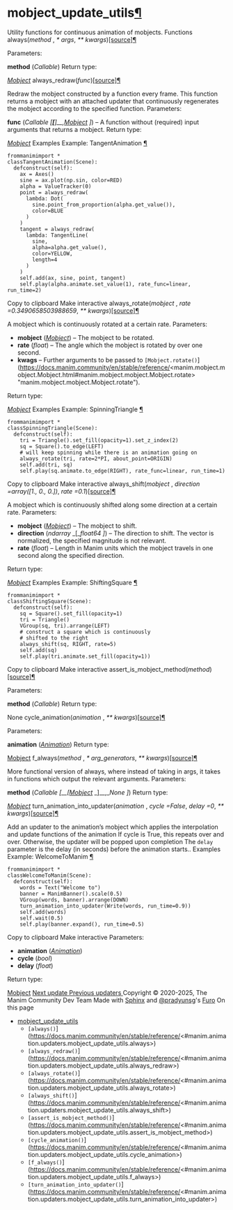 # mobject_update_utils[¶](https://docs.manim.community/en/stable/reference/<#module-manim.animation.updaters.mobject_update_utils> "Link to this heading")
Utility functions for continuous animation of mobjects.
Functions
always(_method_ , _* args_, _** kwargs_)[[source]](https://docs.manim.community/en/stable/reference/<../_modules/manim/animation/updaters/mobject_update_utils.html#always>)[¶](https://docs.manim.community/en/stable/reference/<#manim.animation.updaters.mobject_update_utils.always> "Link to this definition")
    
Parameters:
    
**method** (_Callable_)
Return type:
    
[_Mobject_](https://docs.manim.community/en/stable/reference/<manim.mobject.mobject.Mobject.html#manim.mobject.mobject.Mobject> "manim.mobject.mobject.Mobject")
always_redraw(_func_)[[source]](https://docs.manim.community/en/stable/reference/<../_modules/manim/animation/updaters/mobject_update_utils.html#always_redraw>)[¶](https://docs.manim.community/en/stable/reference/<#manim.animation.updaters.mobject_update_utils.always_redraw> "Link to this definition")
    
Redraw the mobject constructed by a function every frame.
This function returns a mobject with an attached updater that continuously regenerates the mobject according to the specified function.
Parameters:
    
**func** (_Callable_ _[__[__]__,_[_Mobject_](https://docs.manim.community/en/stable/reference/<manim.mobject.mobject.Mobject.html#manim.mobject.mobject.Mobject> "manim.mobject.mobject.Mobject") _]_) – A function without (required) input arguments that returns a mobject.
Return type:
    
[_Mobject_](https://docs.manim.community/en/stable/reference/<manim.mobject.mobject.Mobject.html#manim.mobject.mobject.Mobject> "manim.mobject.mobject.Mobject")
Examples
Example: TangentAnimation [¶](https://docs.manim.community/en/stable/reference/<#tangentanimation>)
```
frommanimimport *
classTangentAnimation(Scene):
  defconstruct(self):
    ax = Axes()
    sine = ax.plot(np.sin, color=RED)
    alpha = ValueTracker(0)
    point = always_redraw(
      lambda: Dot(
        sine.point_from_proportion(alpha.get_value()),
        color=BLUE
      )
    )
    tangent = always_redraw(
      lambda: TangentLine(
        sine,
        alpha=alpha.get_value(),
        color=YELLOW,
        length=4
      )
    )
    self.add(ax, sine, point, tangent)
    self.play(alpha.animate.set_value(1), rate_func=linear, run_time=2)

```
Copy to clipboard
Make interactive
always_rotate(_mobject_ , _rate =0.3490658503988659_, _** kwargs_)[[source]](https://docs.manim.community/en/stable/reference/<../_modules/manim/animation/updaters/mobject_update_utils.html#always_rotate>)[¶](https://docs.manim.community/en/stable/reference/<#manim.animation.updaters.mobject_update_utils.always_rotate> "Link to this definition")
    
A mobject which is continuously rotated at a certain rate.
Parameters:
    
  * **mobject** ([_Mobject_](https://docs.manim.community/en/stable/reference/<manim.mobject.mobject.Mobject.html#manim.mobject.mobject.Mobject> "manim.mobject.mobject.Mobject")) – The mobject to be rotated.
  * **rate** (_float_) – The angle which the mobject is rotated by over one second.
  * **kwags** – Further arguments to be passed to `[Mobject.rotate()`](https://docs.manim.community/en/stable/reference/<manim.mobject.mobject.Mobject.html#manim.mobject.mobject.Mobject.rotate> "manim.mobject.mobject.Mobject.rotate").


Return type:
    
[_Mobject_](https://docs.manim.community/en/stable/reference/<manim.mobject.mobject.Mobject.html#manim.mobject.mobject.Mobject> "manim.mobject.mobject.Mobject")
Examples
Example: SpinningTriangle [¶](https://docs.manim.community/en/stable/reference/<#spinningtriangle>)
```
frommanimimport *
classSpinningTriangle(Scene):
  defconstruct(self):
    tri = Triangle().set_fill(opacity=1).set_z_index(2)
    sq = Square().to_edge(LEFT)
    # will keep spinning while there is an animation going on
    always_rotate(tri, rate=2*PI, about_point=ORIGIN)
    self.add(tri, sq)
    self.play(sq.animate.to_edge(RIGHT), rate_func=linear, run_time=1)

```
Copy to clipboard
Make interactive
always_shift(_mobject_ , _direction =array([1., 0., 0.])_, _rate =0.1_)[[source]](https://docs.manim.community/en/stable/reference/<../_modules/manim/animation/updaters/mobject_update_utils.html#always_shift>)[¶](https://docs.manim.community/en/stable/reference/<#manim.animation.updaters.mobject_update_utils.always_shift> "Link to this definition")
    
A mobject which is continuously shifted along some direction at a certain rate.
Parameters:
    
  * **mobject** ([_Mobject_](https://docs.manim.community/en/stable/reference/<manim.mobject.mobject.Mobject.html#manim.mobject.mobject.Mobject> "manim.mobject.mobject.Mobject")) – The mobject to shift.
  * **direction** (_ndarray_ _[__float64_ _]_) – The direction to shift. The vector is normalized, the specified magnitude is not relevant.
  * **rate** (_float_) – Length in Manim units which the mobject travels in one second along the specified direction.


Return type:
    
[_Mobject_](https://docs.manim.community/en/stable/reference/<manim.mobject.mobject.Mobject.html#manim.mobject.mobject.Mobject> "manim.mobject.mobject.Mobject")
Examples
Example: ShiftingSquare [¶](https://docs.manim.community/en/stable/reference/<#shiftingsquare>)
```
frommanimimport *
classShiftingSquare(Scene):
  defconstruct(self):
    sq = Square().set_fill(opacity=1)
    tri = Triangle()
    VGroup(sq, tri).arrange(LEFT)
    # construct a square which is continuously
    # shifted to the right
    always_shift(sq, RIGHT, rate=5)
    self.add(sq)
    self.play(tri.animate.set_fill(opacity=1))

```
Copy to clipboard
Make interactive
assert_is_mobject_method(_method_)[[source]](https://docs.manim.community/en/stable/reference/<../_modules/manim/animation/updaters/mobject_update_utils.html#assert_is_mobject_method>)[¶](https://docs.manim.community/en/stable/reference/<#manim.animation.updaters.mobject_update_utils.assert_is_mobject_method> "Link to this definition")
    
Parameters:
    
**method** (_Callable_)
Return type:
    
None
cycle_animation(_animation_ , _** kwargs_)[[source]](https://docs.manim.community/en/stable/reference/<../_modules/manim/animation/updaters/mobject_update_utils.html#cycle_animation>)[¶](https://docs.manim.community/en/stable/reference/<#manim.animation.updaters.mobject_update_utils.cycle_animation> "Link to this definition")
    
Parameters:
    
**animation** ([_Animation_](https://docs.manim.community/en/stable/reference/<manim.animation.animation.Animation.html#manim.animation.animation.Animation> "manim.animation.animation.Animation"))
Return type:
    
[Mobject](https://docs.manim.community/en/stable/reference/<manim.mobject.mobject.Mobject.html#manim.mobject.mobject.Mobject> "manim.mobject.mobject.Mobject")
f_always(_method_ , _* arg_generators_, _** kwargs_)[[source]](https://docs.manim.community/en/stable/reference/<../_modules/manim/animation/updaters/mobject_update_utils.html#f_always>)[¶](https://docs.manim.community/en/stable/reference/<#manim.animation.updaters.mobject_update_utils.f_always> "Link to this definition")
    
More functional version of always, where instead of taking in args, it takes in functions which output the relevant arguments.
Parameters:
    
**method** (_Callable_ _[__[_[_Mobject_](https://docs.manim.community/en/stable/reference/<manim.mobject.mobject.Mobject.html#manim.mobject.mobject.Mobject> "manim.mobject.mobject.Mobject") _]__,__None_ _]_)
Return type:
    
[_Mobject_](https://docs.manim.community/en/stable/reference/<manim.mobject.mobject.Mobject.html#manim.mobject.mobject.Mobject> "manim.mobject.mobject.Mobject")
turn_animation_into_updater(_animation_ , _cycle =False_, _delay =0_, _** kwargs_)[[source]](https://docs.manim.community/en/stable/reference/<../_modules/manim/animation/updaters/mobject_update_utils.html#turn_animation_into_updater>)[¶](https://docs.manim.community/en/stable/reference/<#manim.animation.updaters.mobject_update_utils.turn_animation_into_updater> "Link to this definition")
    
Add an updater to the animation’s mobject which applies the interpolation and update functions of the animation
If cycle is True, this repeats over and over. Otherwise, the updater will be popped upon completion
The `delay` parameter is the delay (in seconds) before the animation starts..
Examples
Example: WelcomeToManim [¶](https://docs.manim.community/en/stable/reference/<#welcometomanim>)
```
frommanimimport *
classWelcomeToManim(Scene):
  defconstruct(self):
    words = Text("Welcome to")
    banner = ManimBanner().scale(0.5)
    VGroup(words, banner).arrange(DOWN)
    turn_animation_into_updater(Write(words, run_time=0.9))
    self.add(words)
    self.wait(0.5)
    self.play(banner.expand(), run_time=0.5)

```
Copy to clipboard
Make interactive
Parameters:
    
  * **animation** ([_Animation_](https://docs.manim.community/en/stable/reference/<manim.animation.animation.Animation.html#manim.animation.animation.Animation> "manim.animation.animation.Animation"))
  * **cycle** (_bool_)
  * **delay** (_float_)


Return type:
    
[Mobject](https://docs.manim.community/en/stable/reference/<manim.mobject.mobject.Mobject.html#manim.mobject.mobject.Mobject> "manim.mobject.mobject.Mobject")
[ Next update ](https://docs.manim.community/en/stable/reference/<manim.animation.updaters.update.html>) [ Previous updaters ](https://docs.manim.community/en/stable/reference/<manim.animation.updaters.html>)
Copyright © 2020-2025, The Manim Community Dev Team 
Made with [Sphinx](https://docs.manim.community/en/stable/reference/<https:/www.sphinx-doc.org/>) and [@pradyunsg](https://docs.manim.community/en/stable/reference/<https:/pradyunsg.me>)'s [Furo](https://docs.manim.community/en/stable/reference/<https:/github.com/pradyunsg/furo>)
On this page 
  * [mobject_update_utils](https://docs.manim.community/en/stable/reference/<#>)
    * `[always()`](https://docs.manim.community/en/stable/reference/<#manim.animation.updaters.mobject_update_utils.always>)
    * `[always_redraw()`](https://docs.manim.community/en/stable/reference/<#manim.animation.updaters.mobject_update_utils.always_redraw>)
    * `[always_rotate()`](https://docs.manim.community/en/stable/reference/<#manim.animation.updaters.mobject_update_utils.always_rotate>)
    * `[always_shift()`](https://docs.manim.community/en/stable/reference/<#manim.animation.updaters.mobject_update_utils.always_shift>)
    * `[assert_is_mobject_method()`](https://docs.manim.community/en/stable/reference/<#manim.animation.updaters.mobject_update_utils.assert_is_mobject_method>)
    * `[cycle_animation()`](https://docs.manim.community/en/stable/reference/<#manim.animation.updaters.mobject_update_utils.cycle_animation>)
    * `[f_always()`](https://docs.manim.community/en/stable/reference/<#manim.animation.updaters.mobject_update_utils.f_always>)
    * `[turn_animation_into_updater()`](https://docs.manim.community/en/stable/reference/<#manim.animation.updaters.mobject_update_utils.turn_animation_into_updater>)


